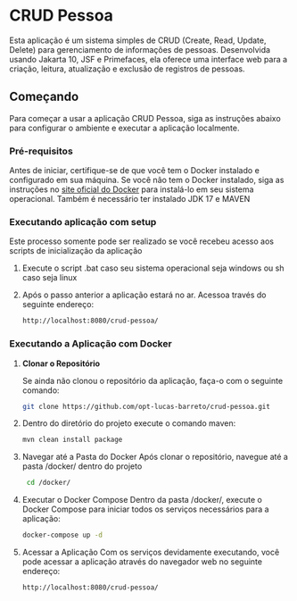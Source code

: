 # CRUD Pessoa

Esta aplicação é um sistema simples de CRUD (Create, Read, Update, Delete) para gerenciamento de informações de pessoas. Desenvolvida usando Jakarta 10, JSF e Primefaces, ela oferece uma interface web para a criação, leitura, atualização e exclusão de registros de pessoas.

## Começando

Para começar a usar a aplicação CRUD Pessoa, siga as instruções abaixo para configurar o ambiente e executar a aplicação localmente.

### Pré-requisitos


Antes de iniciar, certifique-se de que você tem o Docker instalado e configurado em sua máquina. Se você não tem o Docker instalado, siga as instruções no [site oficial do Docker](https://www.docker.com/get-started) para instalá-lo em seu sistema operacional. Também é necessário ter instalado JDK 17 e MAVEN

### Executando aplicação com setup ##

Este processo somente pode ser realizado se você recebeu acesso aos scripts de inicialização da aplicação

1. Execute o script .bat caso seu sistema operacional seja windows ou sh caso seja linux

2. Após o passo anterior a aplicação estará no ar. Acessoa través do seguinte endereço:

   ```bash
   http://localhost:8080/crud-pessoa/

### Executando a Aplicação com Docker

1. **Clonar o Repositório**

   Se ainda não clonou o repositório da aplicação, faça-o com o seguinte comando:

   ```bash
   git clone https://github.com/opt-lucas-barreto/crud-pessoa.git

2. Dentro do diretório do projeto execute o comando maven:

    ```bash
   mvn clean install package

3. Navegar até a Pasta do Docker Após clonar o repositório, navegue até a pasta /docker/ dentro do projeto
   ```bash
    cd /docker/

4. Executar o Docker Compose Dentro da pasta /docker/, execute o Docker Compose para iniciar todos os serviços necessários para a aplicação:

    ```bash
   docker-compose up -d

5. Acessar a Aplicação Com os serviços devidamente executando, você pode acessar a aplicação através do navegador web no seguinte endereço:

    ```bash
   http://localhost:8080/crud-pessoa/


